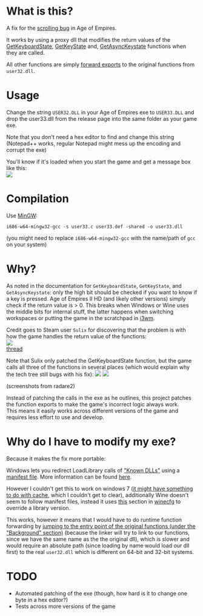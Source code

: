 # What is this?
A fix for the [scrolling bug](https://gaming.stackexchange.com/questions/20826/the-age-of-empires-ii-scrolling-bug) in Age of Empires.

It works by using a proxy dll that modifies the return values of the
[GetKeyboardState](https://docs.microsoft.com/en-us/windows/desktop/api/winuser/nf-winuser-getkeyboardstate),
[GetKeyState](https://docs.microsoft.com/en-us/windows/desktop/api/winuser/nf-winuser-getkeystate) and,
[GetAsyncKeystate](https://docs.microsoft.com/en-us/windows/desktop/api/winuser/nf-winuser-getasynckeystate) functions when they are called.

All other functions are simply [forward exports](https://user-images.githubusercontent.com/13610073/50548649-e3cc8e80-0c58-11e9-914d-b1316134120d.png) to the original functions from `user32.dll`.


# Usage
Change the string `USER32.DLL` in your Age of Empires exe to `USER33.DLL`
and drop the user33.dll from the release page into the same folder as your game exe.

Note that you don't need a hex editor to find and change this string
(Notepad++ works, regular Notepad might mess up the encoding and corrupt the exe)

You'll know if it's loaded when you start the game and get a message box like this:  
![](https://user-images.githubusercontent.com/13610073/50548573-fbefde00-0c57-11e9-8976-26fac03a9f0b.png)


# Compilation
Use [MinGW](http://www.mingw.org/):
```
i686-w64-mingw32-gcc -s user33.c user33.def -shared -o user33.dll
```
(you might need to replace `i686-w64-mingw32-gcc` with the name/path of `gcc` on your system)


# Why?
As noted in the documentation for `GetKeyboardState`, `GetKeyState`, and `GetAsyncKeystate`: only the high bit should be checked if you want to know if a key is pressed.
Age of Empires II HD (and likely other versions) simply check if the return value is > 0.
This breaks when Windows or Wine uses the middle bits for internal stuff,
the latter happens when switching workspaces or putting the game in the scratchpad in [i3wm](https://i3wm.org/).

Credit goes to Steam user `Sulix` for discovering that the problem is with how the game handles the return value of the functions:  
![](https://user-images.githubusercontent.com/13610073/50548589-335e8a80-0c58-11e9-80ca-448b82c00be8.png)  
[thread](https://steamcommunity.com/app/221380/discussions/2/622954302095447538/#c154645539343670235)

Note that Sulix only patched the GetKeyboardState function, but the game calls all three of the functions in several places
(which would explain why the tech tree still bugs with his fix):
![](https://user-images.githubusercontent.com/13610073/50548597-4bcea500-0c58-11e9-83d0-baaae6638834.png)
![](https://user-images.githubusercontent.com/13610073/50548664-1aa2a480-0c59-11e9-8b0b-af98867fd7a8.png)

(screenshots from radare2)

Instead of patching the calls in the exe as he outlines, this project patches the function exports to make the game's incorrect logic always work.  
This means it easily works across different versions of the game and requires less effort to use and develop.


# Why do I have to modify my exe?
Because it makes the fix more portable:

Windows lets you redirect LoadLibrary calls of ["Known DLLs"](https://docs.microsoft.com/en-us/windows/desktop/Dlls/dynamic-link-library-redirection)
using a [manifest file](https://docs.microsoft.com/en-us/windows/desktop/sbscs/about-side-by-side-assemblies-).
More information can be found [here](https://www.ethicalhacker.net/columns/heffner/intercepted-windows-hacking-via-dll-redirection/).

However I couldn't get this to work on windows 7 ([it might have something to do with cache](https://stackoverflow.com/questions/14136160/dll-redirection-working-in-xp-not-in-windows-7), which I couldn't get to clear),
additionally Wine doesn't seem to follow manifest files, instead it uses [this](https://user-images.githubusercontent.com/13610073/50548625-74ef3580-0c58-11e9-9bed-87580495d020.png)
section in [winecfg](https://wiki.winehq.org/Winecfg) to override a library version.  

This works, however it means that I would have to do runtime function forwarding by
[jumping to the entry point of the original functions (under the "Background" section)](https://www.codeproject.com/Articles/16541/%2FArticles%2F16541%2FCreate-your-Proxy-DLLs-automatically)
(because the linker will try to link to our functions, since we have the same name as the the original dll),
which is slower and would require an absolute path (since loading by name would load our dll first) to the real `user32.dll` which is different on 64-bit and 32-bit systems.


# TODO
- Automated patching of the exe (though, how hard is it to change one byte in a hex editor?)
- Tests across more versions of the game
